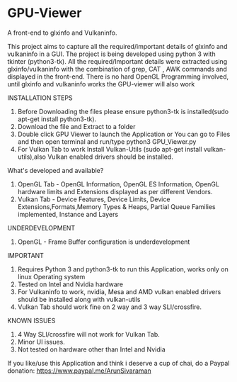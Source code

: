 ﻿# GPU-Viewer
A front-end to glxinfo and Vulkaninfo. 

This project aims to capture all the required/important details of glxinfo and vulkaninfo in a GUI. The project is being developed using python 3 with tkinter (python3-tk). All the required/Important details were extracted using glxinfo/vulkaninfo with the combination of grep, CAT , AWK commands and displayed in the front-end. There is no hard OpenGL Programming involved, until glxinfo and vulkaninfo works the GPU-viewer will also work

INSTALLATION STEPS

1. Before Downloading the files please ensure python3-tk is installed(sudo apt-get install python3-tk).
2. Download the file and Extract to a folder
3. Double click GPU Viewer to launch the Application or You can go to Files and then open terminal and run/type python3 GPU_Viewer.py
4. For Vulkan Tab to work Install Vulkan-Utils (sudo apt-get install vulkan-utils),also Vulkan enabled drivers should be installed.


What's developed and available?

1. OpenGL Tab - OpenGL Information, OpenGL ES Information, OpenGL hardware limits and Extensions displayed as per different Vendors.
2. Vulkan Tab - Device Features, Device Limits, Device Extensions,Formats,Memory Types & Heaps, Partial Queue Families implemented, Instance and Layers


UNDERDEVELOPMENT

1. OpenGL - Frame Buffer configuration is underdevelopment

IMPORTANT

1. Requires Python 3 and python3-tk to run this Application, works only on linux Operating system
2. Tested on Intel and Nvidia hardware
3. For Vulkaninfo to work, nvidia, Mesa and AMD vulkan enabled drivers should be installed along with vulkan-utils
4. Vulkan Tab should work fine on 2 way and 3 way SLI/crossfire.

KNOWN ISSUES

1. 4 Way SLI/crossfire will not work for Vulkan Tab.
2. Minor UI issues.
3. Not tested on hardware other than Intel and Nvidia

If you like/use this Application and think i deserve a cup of chai, do a Paypal donation: https://www.paypal.me/ArunSivaraman
